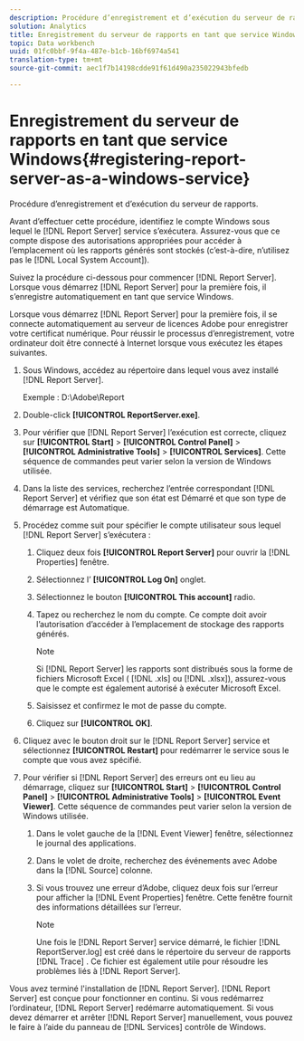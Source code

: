 ```yaml
---
description: Procédure d’enregistrement et d’exécution du serveur de rapports.
solution: Analytics
title: Enregistrement du serveur de rapports en tant que service Windows
topic: Data workbench
uuid: 01fc0bbf-9f4a-487e-b1cb-16bf6974a541
translation-type: tm+mt
source-git-commit: aec1f7b14198cdde91f61d490a235022943bfedb

---
```



# Enregistrement du serveur de rapports en tant que service Windows{#registering-report-server-as-a-windows-service}

Procédure d’enregistrement et d’exécution du serveur de rapports.

Avant d’effectuer cette procédure, identifiez le compte Windows sous lequel le [!DNL Report Server] service s’exécutera. Assurez-vous que ce compte dispose des autorisations appropriées pour accéder à l’emplacement où les rapports générés sont stockés (c’est-à-dire, n’utilisez pas le [!DNL Local System Account]).

Suivez la procédure ci-dessous pour commencer [!DNL Report Server]. Lorsque vous démarrez [!DNL Report Server] pour la première fois, il s’enregistre automatiquement en tant que service Windows.

Lorsque vous démarrez [!DNL Report Server] pour la première fois, il se connecte automatiquement au serveur de licences Adobe pour enregistrer votre certificat numérique. Pour réussir le processus d’enregistrement, votre ordinateur doit être connecté à Internet lorsque vous exécutez les étapes suivantes.

1. Sous Windows, accédez au répertoire dans lequel vous avez installé [!DNL Report Server].

   Exemple : D:\Adobe\Report

1. Double-click **[!UICONTROL ReportServer.exe]**.
1. Pour vérifier que [!DNL Report Server] l’exécution est correcte, cliquez sur **[!UICONTROL Start]** > **[!UICONTROL Control Panel]** > **[!UICONTROL Administrative Tools]** > **[!UICONTROL Services]**. Cette séquence de commandes peut varier selon la version de Windows utilisée.
1. Dans la liste des services, recherchez l’entrée correspondant [!DNL Report Server] et vérifiez que son état est Démarré et que son type de démarrage est Automatique.
1. Procédez comme suit pour spécifier le compte utilisateur sous lequel [!DNL Report Server] s’exécutera :

   1. Cliquez deux fois **[!UICONTROL Report Server]** pour ouvrir la [!DNL Properties] fenêtre.

   1. Sélectionnez l’ **[!UICONTROL Log On]** onglet.
   1. Sélectionnez le bouton **[!UICONTROL This account]** radio.
   1. Tapez ou recherchez le nom du compte. Ce compte doit avoir l’autorisation d’accéder à l’emplacement de stockage des rapports générés.

      >[!NOTE]
      >
      >Si [!DNL Report Server] les rapports sont distribués sous la forme de fichiers Microsoft Excel ( [!DNL .xls] ou [!DNL .xlsx]), assurez-vous que le compte est également autorisé à exécuter Microsoft Excel.

   1. Saisissez et confirmez le mot de passe du compte.
   1. Cliquez sur **[!UICONTROL OK]**.

1. Cliquez avec le bouton droit sur le [!DNL Report Server] service et sélectionnez **[!UICONTROL Restart]** pour redémarrer le service sous le compte que vous avez spécifié.
1. Pour vérifier si [!DNL Report Server] des erreurs ont eu lieu au démarrage, cliquez sur **[!UICONTROL Start]** > **[!UICONTROL Control Panel]** > **[!UICONTROL Administrative Tools]** > **[!UICONTROL Event Viewer]**. Cette séquence de commandes peut varier selon la version de Windows utilisée.

   1. Dans le volet gauche de la [!DNL Event Viewer] fenêtre, sélectionnez le journal des applications.
   1. Dans le volet de droite, recherchez des événements avec Adobe dans la [!DNL Source] colonne.
   1. Si vous trouvez une erreur d’Adobe, cliquez deux fois sur l’erreur pour afficher la [!DNL Event Properties] fenêtre. Cette fenêtre fournit des informations détaillées sur l’erreur.

      >[!NOTE]
      >
      >Une fois le [!DNL Report Server] service démarré, le fichier [!DNL ReportServer.log] est créé dans le répertoire du serveur de rapports [!DNL Trace] . Ce fichier est également utile pour résoudre les problèmes liés à [!DNL Report Server].

Vous avez terminé l&#39;installation de [!DNL Report Server]. [!DNL Report Server] est conçue pour fonctionner en continu. Si vous redémarrez l’ordinateur, [!DNL Report Server] redémarre automatiquement. Si vous devez démarrer et arrêter [!DNL Report Server] manuellement, vous pouvez le faire à l’aide du panneau de [!DNL Services] contrôle de Windows.
